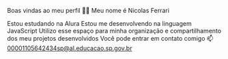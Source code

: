 
Boas vindas ao meu perfil 💙💙
Meu nome é Nicolas Ferrari

Estou estudando na Alura
Estou me desenvolvendo na linguagem JavaScript
Utilizo esse espaço para minha organização e compartilhamento dos meu projetos desenvolvidos
Você pode entrar em contato comigo 📫
00001105642434sp@al.educacao.sp.gov.br
